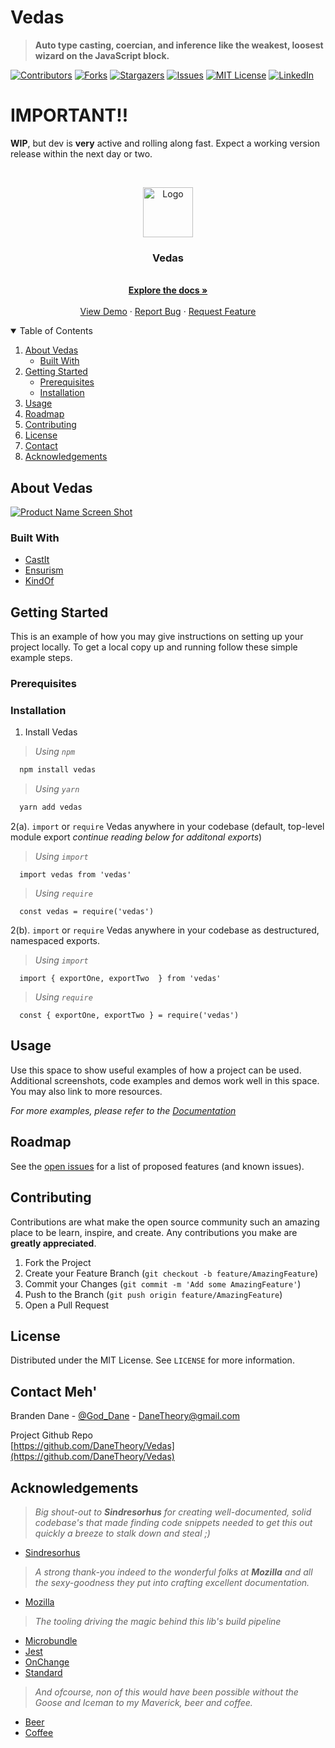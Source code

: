 # Vedas
> __Auto type casting, coercian, and inference like the weakest, loosest wizard on the JavaScript block.__

<!-- PROJECT SHIELDS -->
[![Contributors][contributors-shield]][contributors-url]
[![Forks][forks-shield]][forks-url]
[![Stargazers][stars-shield]][stars-url]
[![Issues][issues-shield]][issues-url]
[![MIT License][license-shield]][license-url]
[![LinkedIn][linkedin-shield]][linkedin-url]

# IMPORTANT!!
__WIP__, but dev is **very** active and rolling along fast. Expect a working version release within the next day or two.

<!-- PROJECT LOGO -->
<br />
<p align="center">
  <a href="https://github.com/DaneTheory/Vedas">
    <img src="docs/images/logo.png" alt="Logo" width="80" height="80">
  </a>

  <h3 align="center">Vedas</h3>

  <p align="center">
    <br />
    <a href="https://github.com/DaneTheory/Vedas"><strong>Explore the docs »</strong></a>
    <br />
    <br />
    <a href="https://github.com/DaneTheory/Vedas">View Demo</a>
    ·
    <a href="https://github.com/DaneTheory/Vedas/issues">Report Bug</a>
    ·
    <a href="https://github.com/DaneTheory/Vedas/issues">Request Feature</a>
  </p>
</p>



<!-- TABLE OF CONTENTS -->
<details open="open">
  <summary>Table of Contents</summary>
  <ol>
    <li>
      <a href="#about-the-project">About Vedas</a>
      <ul>
        <li><a href="#built-with">Built With</a></li>
      </ul>
    </li>
    <li>
      <a href="#getting-started">Getting Started</a>
      <ul>
        <li><a href="#prerequisites">Prerequisites</a></li>
        <li><a href="#installation">Installation</a></li>
      </ul>
    </li>
    <li><a href="#usage">Usage</a></li>
    <li><a href="#roadmap">Roadmap</a></li>
    <li><a href="#contributing">Contributing</a></li>
    <li><a href="#license">License</a></li>
    <li><a href="#contact">Contact</a></li>
    <li><a href="#acknowledgements">Acknowledgements</a></li>
  </ol>
</details>



<!-- ABOUT THE PROJECT -->
## About Vedas

[![Product Name Screen Shot][product-screenshot]](docs/images/logo.png)


### Built With
* [CastIt](https://www.npmjs.com/package/castit)
* [Ensurism](https://www.npmjs.com/package/ensurism)
* [KindOf](https://www.npmjs.com/package/kind-of)



<!-- GETTING STARTED -->
## Getting Started

This is an example of how you may give instructions on setting up your project locally.
To get a local copy up and running follow these simple example steps.

### Prerequisites


### Installation

1. Install Vedas  
> _Using `npm`_  
```sh  
  npm install vedas
```  
> _Using `yarn`_  
```sh
  yarn add vedas
```

2(a). `import` or `require` Vedas anywhere in your codebase (default, top-level module export _continue reading below for additonal exports_)
> _Using `import`_  
```JS
  import vedas from 'vedas'
```  
> _Using `require`_  
```JS
  const vedas = require('vedas')
```

2(b). `import` or `require` Vedas anywhere in your codebase as destructured, namespaced exports.
> _Using `import`_
```JS
  import { exportOne, exportTwo  } from 'vedas'
```
> _Using `require`_
```JS
  const { exportOne, exportTwo } = require('vedas')
``` 



<!-- USAGE EXAMPLES -->
## Usage

Use this space to show useful examples of how a project can be used. Additional screenshots, code examples and demos work well in this space. You may also link to more resources.

_For more examples, please refer to the [Documentation](https://example.com)_



<!-- ROADMAP -->
## Roadmap

See the [open issues](https://github.com/DaneTheory/Vedas/issues) for a list of proposed features (and known issues).



<!-- CONTRIBUTING -->
## Contributing

Contributions are what make the open source community such an amazing place to be learn, inspire, and create. Any contributions you make are **greatly appreciated**.

1. Fork the Project
2. Create your Feature Branch (`git checkout -b feature/AmazingFeature`)
3. Commit your Changes (`git commit -m 'Add some AmazingFeature'`)
4. Push to the Branch (`git push origin feature/AmazingFeature`)
5. Open a Pull Request



<!-- LICENSE -->
## License

Distributed under the MIT License. See `LICENSE` for more information.



<!-- CONTACT -->
## Contact Meh'

Branden Dane - [@God_Dane](https://twitter.com/God_Dane) - DaneTheory@gmail.com

Project Github Repo  
[https://github.com/DaneTheory/Vedas](https://github.com/DaneTheory/Vedas)


<!-- ACKNOWLEDGEMENTS -->
## Acknowledgements

> _Big shout-out to **Sindresorhus** for creating well-documented, solid codebase's that made finding code snippets needed to get this out quickly a breeze to stalk down and steal ;)_
* [Sindresorhus](https://github.com/sindresorhus)
> _A strong thank-you indeed to the wonderful folks at **Mozilla** and all the sexy-goodness they put into crafting excellent documentation._
* [Mozilla](https://developer.mozilla.org/en-US/docs/Web/JavaScript)

> _The tooling driving the magic behind this lib's build pipeline_
* [Microbundle](https://github.com/developit/microbundle)
* [Jest](https://github.com/facebook/jest)
* [OnChange](https://www.npmjs.com/package/onchange)
* [Standard](https://www.npmjs.com/package/standard)

> _And ofcourse, non of this would have been possible without the _Goose_ and _Iceman_ to my _Maverick_, beer and coffee._
* [Beer](https://en.wikipedia.org/wiki/Beer)
* [Coffee](https://en.wikipedia.org/wiki/Coffee)

<!-- MARKDOWN LINKS & IMAGES -->
<!-- https://www.markdownguide.org/basic-syntax/#reference-style-links -->
[contributors-shield]: https://img.shields.io/github/contributors/DaneTheory/Vedas.svg?style=for-the-badge
[contributors-url]: https://github.com/DaneTheory/Vedas/graphs/contributors
[forks-shield]: https://img.shields.io/github/forks/DaneTheory/Vedas?style=for-the-badge
[forks-url]: https://github.com/DaneTheory/Vedas/network/members
[stars-shield]: https://img.shields.io/github/stars/DaneTheory/Vedas.svg?style=for-the-badge
[stars-url]: https://github.com/DaneTheory/Vedas/stargazers
[issues-shield]: https://img.shields.io/github/issues/DaneTheory/Vedas.svg?style=for-the-badge
[issues-url]: https://github.com/DaneTheory/Vedas/issues
[license-shield]: https://img.shields.io/github/license/DaneTheory/Vedas.svg?style=for-the-badge
[license-url]: https://github.com/DaneTheory/Vedas/blob/master/LICENSE.txt
[linkedin-shield]: https://img.shields.io/badge/-LinkedIn-black.svg?style=for-the-badge&logo=linkedin&colorB=555
[linkedin-url]: https://www.linkedin.com/in/danetheory/
[product-screenshot]: docs/images/screenshot.png

